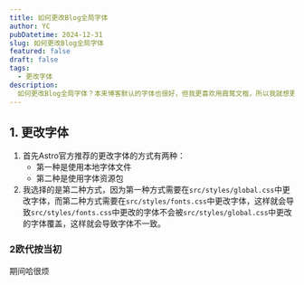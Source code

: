 ```yaml
---
title: 如何更改Blog全局字体
author: YC
pubDatetime: 2024-12-31
slug: 如何更改Blog全局字体
featured: false
draft: false
tags:
  - 更改字体
description:
  如何更改Blog全局字体？本来博客默认的字体也很好，但我更喜欢用霞鹜文楷，所以我就想更改一下。
---
```


## 1. 更改字体

1. 首先Astro官方推荐的更改字体的方式有两种：
   - 第一种是使用本地字体文件
   - 第二种是使用字体资源包
2. 我选择的是第二种方式，因为第一种方式需要在`src/styles/global.css`中更改字体，而第二种方式需要在`src/styles/fonts.css`中更改字体，这样就会导致`src/styles/fonts.css`中更改的字体不会被`src/styles/global.css`中更改的字体覆盖，这样就会导致字体不一致。
### 2欧代按当初
期间哈很烦